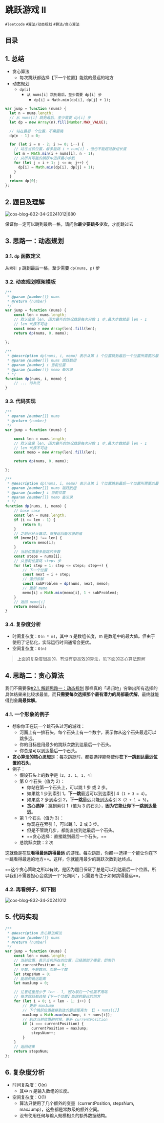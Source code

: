 
# 跳跃游戏 II


`#leetcode` `#算法/动态规划` `#算法/贪心算法` 


## 目录
<!-- toc -->
 ## 1. 总结 

- 贪心算法
	- 每次跳跃都选择【下一个位置】能跳的最远的地方
- 动态规划
	- `dp[i]`  
		- `从 nums[i] 跳到最后，至少需要 dp[i] 步`
			-  `dp[i] = Math.min(dp[i], dp[j] + 1);`

```javascript
var jump = function (nums) {
  let n = nums.length;
  // 从 nums[i] 跳到最后，至少需要 dp[i] 步
  let dp = new Array(n).fill(Number.MAX_VALUE);

  // 站在最后一个位置，不需要跳
  dp[n - 1] = 0;

  for (let i = n - 2; i >= 0; i--) {
    // 站在当前位置，最多能跳 i + num[i] ，但也不能超过数组长度
    let m = Math.min(i + nums[i], n - 1);
    // 从所有可能的跳跃中选择最小步数
    for (let j = i + 1; j <= m; j++) {
      dp[i] = Math.min(dp[i], dp[j] + 1);
    }
  }
  return dp[0];
};

```

## 2. 题目及理解

![cos-blog-832-34-20241012|680](https://blog-1310531898.cos.ap-beijing.myqcloud.com/832-34-20241012/Pasted%20image%2020240817091058.png)

保证你一定可以跳到最后一格，请问你**最少要跳多少次**，才能跳过去

## 3. 思路一：动态规划

### 3.1. `dp` 函数定义

从`索引 p` 跳到最后一格，至少需要 `dp(nums, p)` 步

### 3.2. 动态规划框架模板

```javascript
/**  
 * @param {number[]} nums  
 * @return {number}  
 */  
var jump = function (nums) {  
    const len = nums.length;  
    // 默认值是 len, 因为最坏的情况就是每次只跳 1 步,最大步数就是 len - 1
    // len 代表不可达  
    const memo = new Array(len).fill(len);  
    return dp(nums, 0, memo);  
  
};  
  
/**  
 * @description dp(nums, i, memo) 表示从第 i 个位置跳到最后一个位置所需要的最少步数  
 * @param {number[]} nums 跳跃数组  
 * @param {number} i 当前位置  
 * @param {number[]} memo 备忘录  
 * */  
function dp(nums, i, memo) {  
    // ... 待补充  
}
```

### 3.3. 代码实现

```javascript
/**
 * @param {number[]} nums
 * @return {number}
 */
var jump = function (nums) {

    const len = nums.length;
    // 默认值是 len, 因为最坏的情况就是每次只跳 1 步,最大步数就是 len - 1
    // len 代表不可达
    const memo = new Array(len).fill(len);

    return dp(nums, 0, memo);

};

/**
 * @description dp(nums, i, memo) 表示从第 i 个位置跳到最后一个位置所需要的最少步数
 * @param {number[]} nums 跳跃数组
 * @param {number} i 当前位置
 * @param {number[]} memo 备忘录
 * */
function dp(nums, i, memo) {
    // base case
    const len = nums.length;
    if (i >= len - 1) {
        return 0;
    }
    // 之前已经计算过，直接返回备忘录的值
    if (memo[i] !== len) {
        return memo[i];
    }
    // 当前位置最多能跳的步数
    const steps = nums[i];
    // 从当前位置跳 steps 步
    for (let step = 1; step <= steps; step++) {
        // 下一个位置
        const next = i + step;
        // 递归求解
        const subProblem = dp(nums, next, memo);
        // 更新 memo
        memo[i] = Math.min(memo[i], 1 + subProblem);
    }
    // 返回 memo[i]
    return memo[i];
}

```

### 3.4. 复杂度分析

- 时间复杂度：`O(n * m)`，其中 n 是数组长度，m 是数组中的最大值。但由于使用了记忆化，实际运行时间通常会更优。
- 空间复杂度：`O(n)`

> 上面的复杂度很高的，有没有更高效的算法，见下面的贪心算法题解

## 4. 思路二：贪心算法

我们不需要像[#2.1. 解题思路一：动态规划](/post/jWZUZCBK.html#21-解题思路一动态规划) 那样真的「递归地」穷举出所有选择的具体结果来比较求最值，而**只需要每次选择那个最有潜力的局部最优解**，最终就能得到**全局最优解**。

### 4.1. 一个形象的例子

- 想象你正在玩一个跳石头过河的游戏：
	- 河面上有一排石头，每个石头上有一个数字，表示你从这个石头最远可以跳多远。
	- 你的目标是用最少的跳跃次数到达最后一个石头。
	- 你总是可以到达最后一个石头。
- **贪心算法的核心思想**是：每次跳跃时，都要选择能够使你**在下一跳到达最远位置的石头**。
- 例子：
	- 假设石头上的数字是 `[2, 3, 1, 1, 4]`
	- 第 0 个石头（值为 2）：
		- 你站在第一个石头上，可以跳 1 步 或 2 步。
		- 如果跳 1 步到索引 1，**下一跳**最远可以到达索引 4（`1 + 3 = 4`）。
		- 如果跳 2 步到索引 2，**下一跳**最远只能到达索引 3（`2 + 1 = 3`）。
		- **贪心选择**：跳到索引 1（值为 3 的石头），**因为它能让你下一跳到达最远**。
	- 第 1 个石头（值为 3）：
		- 你现在在索引 1，可以跳 1、2 或 3 步。
		- 但是不管跳几步，都能直接到达最后一个石头。
		- ==贪心选择：直接跳到最后一个石头。==
	- 总跳跃次数：2 次

这就像是在玩**看得最远跳得最远** 的游戏。每次跳跃，你都==选择一个能让你在下一跳看得最远的地方==。这样，你就能用最少的跳跃次数到达终点。

==这个贪心策略之所以有效，是因为题目保证了总是可以到达最后一个位置。所以我们不需要担心会跳到一个"死胡同"，只需要专注于如何跳得最远==。

### 4.2. 再看例子，如下图

![cos-blog-832-34-20241012](https://blog-1310531898.cos.ap-beijing.myqcloud.com/832-34-20241012/Pasted%20image%2020240817110226.png)

## 5. 代码实现

```javascript hl:19
/**
 * @description 贪心算法解法
 * @param {number[]} nums
 * @return {number}
 */
var jump = function (nums) {
    const len = nums.length;
    // 当前位置，表示当前所在的位置，已经跳到了哪里，即索引
    let currentPosition = 0;
    // 步数，不是数组，而是一个数
    let stepsNum = 0;
    // 能跳的最远距离
    let maxJump = 0;

    // 注意这里是小于 len - 1, 因为最后一个位置不用跳
    // 每次跳跃都选择【下一个位置】能跳的最远的地方
    for (let i = 0; i < len - 1; i++) {
        // 更新 maxJump
        // 下个跳跃位置能够到达的最远距离为 【i + nums[i]】
        maxJump = Math.max(maxJump, i + nums[i]);
        // 到达当前位置的时候，更新 currentPosition
        if (i === currentPosition) {
            currentPosition = maxJump;
            stepsNum++;
        }
    }
    // 返回结果
    return stepsNum;
};

```

## 6. 复杂度分析

- 时间复杂度：O(n)
	- 其中 n 是输入数组的长度。
- 空间复杂度：O(1)
	- 算法只使用了几个额外的变量（currentPosition, stepsNum, maxJump），这些都是常数级的额外空间。
	- 没有使用任何与输入规模相关的额外数据结构。

